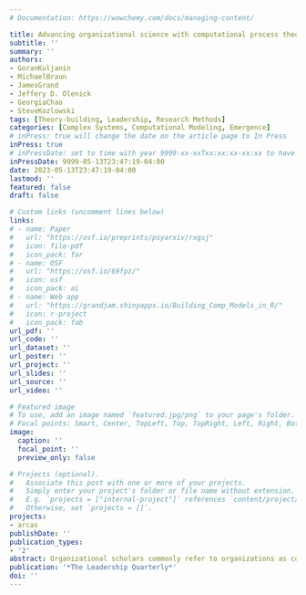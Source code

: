 ```yaml
---
# Documentation: https://wowchemy.com/docs/managing-content/

title: Advancing organizational science with computational process theories.
subtitle: ''
summary: ''
authors:
- GoranKuljanin
- MichaelBraun
- JamesGrand
- Jeffery D. Olenick
- GeorgiaChao
- SteveKozlowski
tags: [Theory-building, Leadership, Research Methods]
categories: [Complex Systems, Computational Modeling, Emergence]
# inPress: true will change the date on the article page to In Press
inPress: true
# inPressDate: set to time with year 9999-xx-xxTxx:xx:xx-xx:xx to have article listed as "in press" on Publications page; set to '' and include a date in the 'date' field once published
inPressDate: 9999-05-13T23:47:19-04:00
date: 2023-05-13T23:47:19-04:00
lastmod: ''
featured: false
draft: false

# Custom links (uncomment lines below)
links: 
# - name: Paper
#   url: "https://osf.io/preprints/psyarxiv/rxgsj"
#   icon: file-pdf
#   icon_pack: far
# - name: OSF
#   url: "https://osf.io/69fpz/"
#   icon: osf
#   icon_pack: ai
# - name: Web app
#   url: "https://grandjam.shinyapps.io/Building_Comp_Models_in_R/"
#   icon: r-project
#   icon_pack: fab
url_pdf: ''
url_code: ''
url_dataset: ''
url_poster: ''
url_project: ''
url_slides: ''
url_source: ''
url_video: ''

# Featured image
# To use, add an image named `featured.jpg/png` to your page's folder.
# Focal points: Smart, Center, TopLeft, Top, TopRight, Left, Right, BottomLeft, Bottom, BottomRight.
image:
  caption: ''
  focal_point: ''
  preview_only: false

# Projects (optional).
#   Associate this post with one or more of your projects.
#   Simply enter your project's folder or file name without extension.
#   E.g. `projects = ["internal-project"]` references `content/project/deep-learning/index.md`.
#   Otherwise, set `projects = []`.
projects:
- arcas
publishDate: ''
publication_types:
- '2'
abstract: Organizational scholars commonly refer to organizations as complex systems unfolding as a function of work processes. Consequently, the direct study of work processes necessitates our attention. However, organizational scholars tend not to study work processes directly. Instead, organizational scholars commonly develop theories about relationships among psychological construct phenomena that indirectly reference people’s affective, behavioral, cognitive, and/or social processes as underlying explanations. Specifically, construct-oriented theories summarize processes in operation across actors, time, and contexts, and thus, provide limited insights into how focal phenomena manifest directly as a function of process operations. Construct theories remain one-step removed from articulating sequences of actions and two-steps removed from describing generative mechanisms responsible for observed actions. By “missing the action,” construct theories offer incomplete explanatory accounts and imprecise interventions. We assert that researchers in organizational science can make progress towards addressing these concerns by directing greater attention to developing computational process theories. We begin by presenting a framework for differentiating theories based on their focus (constructs versus processes) and modality (narrative versus computational). We use the framework to contrast narrative construct theories to computational process theories. We then describe key design principles for developing computational process theories and explain those principles using a leadership example. We use simulated data, from the computational process model we develop, to explicitly demonstrate the differences between construct and process thinking. We then discuss how computational process theories advance theory development. We conclude with a discussion of the long-term benefits of computational process theories for organizational science.
publication: '*The Leadership Quarterly*'
doi: ''
---
```

